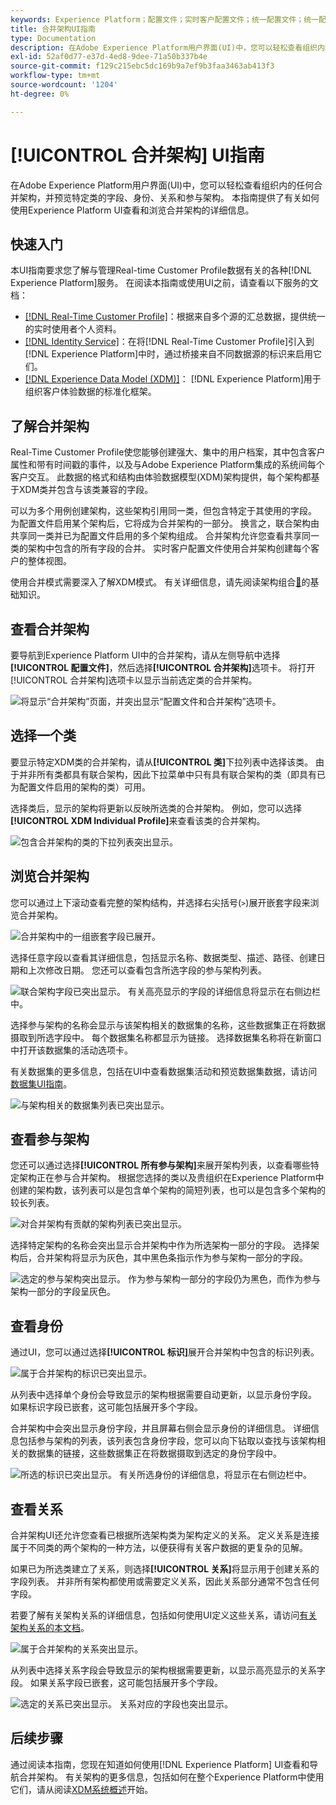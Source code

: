 ```yaml
---
keywords: Experience Platform；配置文件；实时客户配置文件；统一配置文件；统一配置文件；配置文件；rtcp；启用配置文件；启用配置文件；合并架构；UNION PROFILE；合并配置文件
title: 合并架构UI指南
type: Documentation
description: 在Adobe Experience Platform用户界面(UI)中，您可以轻松查看组织内的任何合并架构，并预览特定类的字段、身份、关系和参与架构。 本指南提供了有关如何使用Experience Platform UI查看和浏览合并架构的详细信息。
exl-id: 52af0d77-e37d-4ed8-9dee-71a50b337b4e
source-git-commit: f129c215ebc5dc169b9a7ef9b3faa3463ab413f3
workflow-type: tm+mt
source-wordcount: '1204'
ht-degree: 0%

---
```


# [!UICONTROL 合并架构] UI指南

在Adobe Experience Platform用户界面(UI)中，您可以轻松查看组织内的任何合并架构，并预览特定类的字段、身份、关系和参与架构。 本指南提供了有关如何使用Experience Platform UI查看和浏览合并架构的详细信息。

## 快速入门

本UI指南要求您了解与管理Real-time Customer Profile数据有关的各种[!DNL Experience Platform]服务。 在阅读本指南或使用UI之前，请查看以下服务的文档：

* [[!DNL Real-Time Customer Profile]](../home.md)：根据来自多个源的汇总数据，提供统一的实时使用者个人资料。
* [[!DNL Identity Service]](../../identity-service/home.md)：在将[!DNL Real-Time Customer Profile]引入到[!DNL Experience Platform]中时，通过桥接来自不同数据源的标识来启用它们。
* [[!DNL Experience Data Model (XDM)]](../../xdm/home.md)： [!DNL Experience Platform]用于组织客户体验数据的标准化框架。

## 了解合并架构

Real-Time Customer Profile使您能够创建强大、集中的用户档案，其中包含客户属性和带有时间戳的事件，以及与Adobe Experience Platform集成的系统间每个客户交互。 此数据的格式和结构由体验数据模型(XDM)架构提供，每个架构都基于XDM类并包含与该类兼容的字段。

可以为多个用例创建架构，这些架构引用同一类，但包含特定于其使用的字段。 为配置文件启用某个架构后，它将成为合并架构的一部分。 换言之，联合架构由共享同一类并已为配置文件启用的多个架构组成。 合并架构允许您查看共享同一类的架构中包含的所有字段的合并。 实时客户配置文件使用合并架构创建每个客户的整体视图。

使用合并模式需要深入了解XDM模式。 有关详细信息，请先阅读架构组合[&#128279;](../../xdm/schema/composition.md)的基础知识。

## 查看合并架构

要导航到Experience Platform UI中的合并架构，请从左侧导航中选择&#x200B;**[!UICONTROL 配置文件]**，然后选择&#x200B;**[!UICONTROL 合并架构]**&#x200B;选项卡。 将打开[!UICONTROL 合并架构]选项卡以显示当前选定类的合并架构。

![将显示“合并架构”页面，并突出显示“配置文件和合并架构”选项卡。](../images/union-schema/landing.png)

## 选择一个类

要显示特定XDM类的合并架构，请从&#x200B;**[!UICONTROL 类]**&#x200B;下拉列表中选择该类。 由于并非所有类都具有联合架构，因此下拉菜单中只有具有联合架构的类（即具有已为配置文件启用的架构的类）可用。

选择类后，显示的架构将更新以反映所选类的合并架构。 例如，您可以选择&#x200B;**[!UICONTROL XDM Individual Profile]**&#x200B;来查看该类的合并架构。

![包含合并架构的类的下拉列表突出显示。](../images/union-schema/class.png)

## 浏览合并架构

您可以通过上下滚动查看完整的架构结构，并选择右尖括号(`>`)展开嵌套字段来浏览合并架构。

![合并架构中的一组嵌套字段已展开。](../images/union-schema/explore.png)

选择任意字段以查看其详细信息，包括显示名称、数据类型、描述、路径、创建日期和上次修改日期。 您还可以查看包含所选字段的参与架构列表。

![联合架构字段已突出显示。 有关高亮显示的字段的详细信息将显示在右侧边栏中。](../images/union-schema/explore-field.png)

选择参与架构的名称会显示与该架构相关的数据集的名称，这些数据集正在将数据摄取到所选字段中。 每个数据集名称都显示为链接。 选择数据集名称将在新窗口中打开该数据集的活动选项卡。

有关数据集的更多信息，包括在UI中查看数据集活动和预览数据集数据，请访问[数据集UI指南](../../catalog/datasets/user-guide.md)。

![与架构相关的数据集列表已突出显示。](../images/union-schema/datasets.png)

## 查看参与架构

您还可以通过选择&#x200B;**[!UICONTROL 所有参与架构]**&#x200B;来展开架构列表，以查看哪些特定架构正在参与合并架构。 根据您选择的类以及贵组织在Experience Platform中创建的架构数，该列表可以是包含单个架构的简短列表，也可以是包含多个架构的较长列表。

![对合并架构有贡献的架构列表已突出显示。](../images/union-schema/contributing-schemas.png)

选择特定架构的名称会突出显示合并架构中作为所选架构一部分的字段。 选择架构后，合并架构将显示为灰色，其中黑色条指示作为参与架构一部分的字段。

![选定的参与架构突出显示。 作为参与架构一部分的字段仍为黑色，而作为参与架构一部分的字段呈灰色。](../images/union-schema/select-schema.png)

## 查看身份

通过UI，您可以通过选择&#x200B;**[!UICONTROL 标识]**&#x200B;展开合并架构中包含的标识列表。

![属于合并架构的标识已突出显示。](../images/union-schema/identities.png)

从列表中选择单个身份会导致显示的架构根据需要自动更新，以显示身份字段。 如果标识字段已嵌套，这可能包括展开多个字段。

合并架构中会突出显示身份字段，并且屏幕右侧会显示身份的详细信息。 详细信息包括参与架构的列表，该列表包含身份字段，您可以向下钻取以查找与该架构相关的数据集的链接，这些数据集正在将数据摄取到选定的身份字段中。

![所选的标识已突出显示。 有关所选身份的详细信息，将显示在右侧边栏中。](../images/union-schema/select-identity.png)

## 查看关系

合并架构UI还允许您查看已根据所选架构类为架构定义的关系。 定义关系是连接属于不同类的两个架构的一种方法，以便获得有关客户数据的更复杂的见解。

如果已为所选类建立了关系，则选择&#x200B;**[!UICONTROL 关系]**&#x200B;将显示用于创建关系的字段列表。 并非所有架构都使用或需要定义关系，因此关系部分通常不包含任何字段。

若要了解有关架构关系的详细信息，包括如何使用UI定义这些关系，请访问[有关架构关系的本文档](../../xdm/tutorials/relationship-ui.md)。

![属于合并架构的关系突出显示。](../images/union-schema/relationships.png)

从列表中选择关系字段会导致显示的架构根据需要更新，以显示高亮显示的关系字段。 如果关系字段已嵌套，这可能包括展开多个字段。

![选定的关系已突出显示。 关系对应的字段也突出显示。](../images/union-schema/select-relationship.png)

## 后续步骤

通过阅读本指南，您现在知道如何使用[!DNL Experience Platform] UI查看和导航合并架构。 有关架构的更多信息，包括如何在整个Experience Platform中使用它们，请从阅读[XDM系统概述](../../xdm/home.md)开始。
